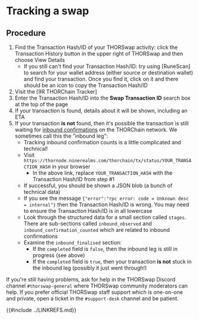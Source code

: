 # Tracking a swap

## Procedure

1. Find the Transaction Hash/ID of your THORSwap activity: click the Transaction History button in the upper right of THORSwap and then choose View Details
   - If you still can't find your Transaction Hash/ID: try using [RuneScan] to search for your wallet address (either source or destination wallet) and find your transaction.  Once you find it, click on it and there should be an icon to copy the Transaction Hash/ID
1. Visit the [9R THORChain Tracker]
1. Enter the Transaction Hash/ID into the **Swap Transaction ID** search box at the top of the page
1. If your transaction is found, details about it will be shown, including an ETA
1. If your transaction **is not** found, then it's possible the transaction is still waiting for [inbound confirmations][1] on the THORChain network.  We sometimes call this the "inbound leg":
   - Tracking inbound confirmation counts is a little complicated and technical!
   - Visit `https://thornode.ninerealms.com/thorchain/tx/status/YOUR_TRANSACTION_HASH` in your browser
     - In the above link, replace `YOUR_TRANSACTION_HASH` with the Transaction Hash/ID from step #1
   - If successful, you should be shown a JSON blob (a bunch of technical data)
   - If you see the message `{"error":"rpc error: code = Unknown desc = internal"}` then the Transaction Hash/ID is wrong.  You may need to ensure the Transaction Hash/ID is in all lowercase
   - Look through the structured data for a small section called `stages`.  There are sub-sections called `inbound_observed` and `inbound_confirmation_counted` which are related to inbound confirmations
   - Examine the `inbound_finalised` section:
     - If the `completed` field is `false`, then the inbound leg is still in progress (see above)
     - If the `completed` field is `true`, then your transaction **is not** stuck in the inbound leg (possibly it just went through!)

If you're still having problems, ask for help in the THORSwap Discord channel `#thorswap-general` where THORSwap community moderators can help.  If you prefer official THORSwap staff support which is one-on-one and private, open a ticket in the `#support-desk` channel and be patient.

[1]: https://crypto-university.medium.com/under-the-hood-thorchain-transaction-delays-250d00ed57b7#f667
{{#include ../LINKREFS.md}}
